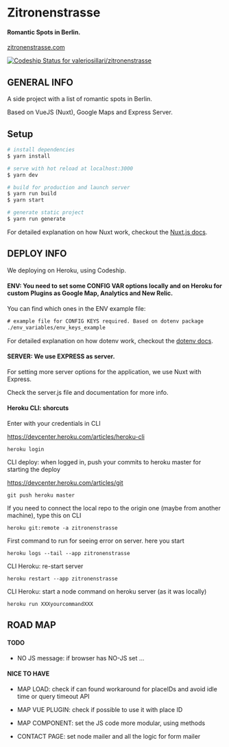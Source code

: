 # Zitronenstrasse

#### Romantic Spots in Berlin.

[zitronenstrasse.com](http://www.zitronenstrasse.com/)

[ ![Codeship Status for valeriosillari/zitronenstrasse](https://app.codeship.com/projects/45f42180-b923-0135-4183-366309507115/status?branch=master)](https://app.codeship.com/projects/259131)


## GENERAL INFO

A side project with a list of romantic spots in Berlin.

Based on VueJS (Nuxt), Google Maps and Express Server.


## Setup

``` bash
# install dependencies
$ yarn install

# serve with hot reload at localhost:3000
$ yarn dev

# build for production and launch server
$ yarn run build
$ yarn start

# generate static project
$ yarn run generate
```

For detailed explanation on how Nuxt work, checkout the [Nuxt.js docs](https://github.com/nuxt/nuxt.js).


## DEPLOY INFO

We deploying on Heroku, using Codeship.


#### ENV: You need to set some CONFIG VAR options locally and on Heroku for custom Plugins as Google Map, Analytics and New Relic.

You can find which ones in the ENV example file:

``` html
# example file for CONFIG KEYS required. Based on dotenv package
./env_variables/env_keys_example
```

For detailed explanation on how dotenv work, checkout the [dotenv docs](https://github.com/motdotla/dotenv).


#### SERVER: We use EXPRESS as server.

For setting more server options for the application, we use Nuxt with Express.

Check the server.js file and documentation for more info.


#### Heroku CLI: shorcuts

Enter with your credentials in CLI

https://devcenter.heroku.com/articles/heroku-cli

```
heroku login
```

CLI deploy: when logged in, push your commits to heroku master for starting the deploy

https://devcenter.heroku.com/articles/git

```
git push heroku master
```

If you need to connect the local repo to the origin one (maybe from another machine), type this on CLI

```
heroku git:remote -a zitronenstrasse
```

First command to run for seeing error on server. here you start

```
heroku logs --tail --app zitronenstrasse
```

CLI Heroku: re-start server

```
heroku restart --app zitronenstrasse
```

CLI Heroku: start a node command on heroku server (as it was locally)

```
heroku run XXXyourcommandXXX
```


## ROAD MAP

#### TODO

- NO JS message: if browser has NO-JS set ...

#### NICE TO HAVE

- MAP LOAD: check if can found workaround for placeIDs and avoid idle time or query timeout API

- MAP VUE PLUGIN: check if possible to use it with place ID

- MAP COMPONENT: set the JS code more modular, using methods

- CONTACT PAGE: set node mailer and all the logic for form mailer
